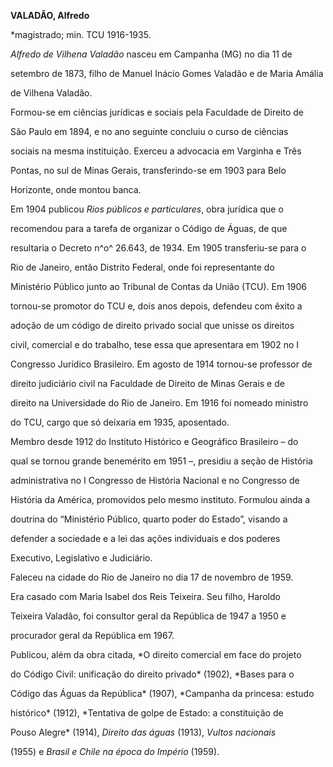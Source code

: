 **VALADÃO, Alfredo**



\*magistrado; min. TCU 1916-1935.



*Alfredo de Vilhena Valadão* nasceu em Campanha (MG) no dia 11 de

setembro de 1873, filho de Manuel Inácio Gomes Valadão e de Maria Amália

de Vilhena Valadão.



Formou-se em ciências jurídicas e sociais pela Faculdade de Direito de

São Paulo em 1894, e no ano seguinte concluiu o curso de ciências

sociais na mesma instituição. Exerceu a advocacia em Varginha e Três

Pontas, no sul de Minas Gerais, transferindo-se em 1903 para Belo

Horizonte, onde montou banca.



Em 1904 publicou *Rios públicos e particulares*, obra jurídica que o

recomendou para a tarefa de organizar o Código de Águas, de que

resultaria o Decreto n^o^ 26.643, de 1934. Em 1905 transferiu-se para o

Rio de Janeiro, então Distrito Federal, onde foi representante do

Ministério Público junto ao Tribunal de Contas da União (TCU). Em 1906

tornou-se promotor do TCU e, dois anos depois, defendeu com êxito a

adoção de um código de direito privado social que unisse os direitos

civil, comercial e do trabalho, tese essa que apresentara em 1902 no I

Congresso Jurídico Brasileiro. Em agosto de 1914 tornou-se professor de

direito judiciário civil na Faculdade de Direito de Minas Gerais e de

direito na Universidade do Rio de Janeiro. Em 1916 foi nomeado ministro

do TCU, cargo que só deixaria em 1935, aposentado.



Membro desde 1912 do Instituto Histórico e Geográfico Brasileiro – do

qual se tornou grande benemérito em 1951 –, presidiu a seção de História

administrativa no I Congresso de História Nacional e no Congresso de

História da América, promovidos pelo mesmo instituto. Formulou ainda a

doutrina do “Ministério Público, quarto poder do Estado”, visando a

defender a sociedade e a lei das ações individuais e dos poderes

Executivo, Legislativo e Judiciário.



Faleceu na cidade do Rio de Janeiro no dia 17 de novembro de 1959.



Era casado com Maria Isabel dos Reis Teixeira. Seu filho, Haroldo

Teixeira Valadão, foi consultor geral da República de 1947 a 1950 e

procurador geral da República em 1967.



Publicou, além da obra citada, *O direito comercial em face do projeto

do Código Civil: unificação do direito privado* (1902), *Bases para o

Código das Águas da República* (1907), *Campanha da princesa: estudo

histórico* (1912), *Tentativa de golpe de Estado: a constituição de

Pouso Alegre* (1914), *Direito das águas* (1913), *Vultos nacionais*

(1955) e *Brasil e Chile na época do Império* (1959).



